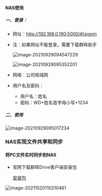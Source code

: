 #### NAS使用

##### 一、登录：

- 网址：http://192.168.0.190:5000/#/signin

- 注：如果网址不能登录，需要下载群晖助手

  ![image-20210929094547229](D:\notebook\imgs\image-20210929094547229.png)

  ![image-20210929095352201](D:\notebook\imgs\image-20210929095352201.png)


- 网络：公司局域网

- 用户名及密码：
  - 用户名：姓名
  - 密码：WD+姓名首字母小写+1234

##### 二、使用

![image-20210929095017234](D:\notebook\imgs\image-20210929095017234.png)





### NAS实现文件共享和同步

#### 将PC文件实时同步到NAS

- 官网下载群晖Drive客户端安装包

  [安装包](https://www.synology.cn/zh-cn/support/download/DS918+#utilities)

![image-20211020110210461](D:\notebook\imgs\image-20211020110210461.png)

